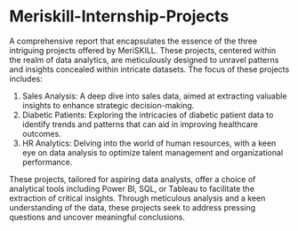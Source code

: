 # Meriskill-Internship-Projects
A comprehensive report that encapsulates the essence of the three intriguing
projects offered by MeriSKILL. These projects, centered within the realm of data
analytics, are meticulously designed to unravel patterns and insights concealed
within intricate datasets. The focus of these projects includes:
1. Sales Analysis: A deep dive into sales data, aimed at extracting valuable
insights to enhance strategic decision-making.
2. Diabetic Patients: Exploring the intricacies of diabetic patient data to
identify trends and patterns that can aid in improving healthcare outcomes.
3. HR Analytics: Delving into the world of human resources, with a keen eye
on data analysis to optimize talent management and organizational
performance.

These projects, tailored for aspiring data analysts, offer a choice of analytical
tools including Power BI, SQL, or Tableau to facilitate the extraction of critical
insights. Through meticulous analysis and a keen understanding of the data,
these projects seek to address pressing questions and uncover meaningful
conclusions.
